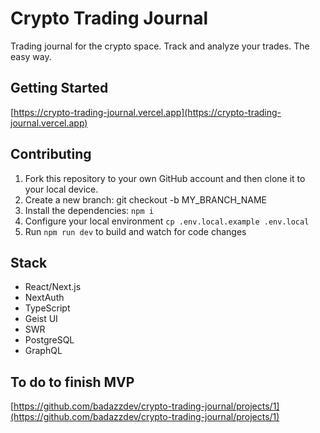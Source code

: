 # Crypto Trading Journal

Trading journal for the crypto space. Track and analyze your trades. The easy way.

## Getting Started

[https://crypto-trading-journal.vercel.app](https://crypto-trading-journal.vercel.app)

## Contributing

1. Fork this repository to your own GitHub account and then clone it to your local device.
2. Create a new branch: git checkout -b MY_BRANCH_NAME
3. Install the dependencies: `npm i`
4. Configure your local environment `cp .env.local.example .env.local`
5. Run `npm run dev` to build and watch for code changes

## Stack

- React/Next.js
- NextAuth
- TypeScript
- Geist UI
- SWR
- PostgreSQL
- GraphQL

## To do to finish MVP

[https://github.com/badazzdev/crypto-trading-journal/projects/1](https://github.com/badazzdev/crypto-trading-journal/projects/1)
